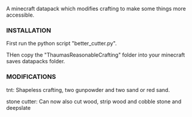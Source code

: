 A minecraft datapack which modifies crafting to make some things more accessible.

### INSTALLATION ###

First run the python script "better_cutter.py".

THen copy the "ThaumasReasonableCrafting" folder into your minecraft saves datapacks folder.

### MODIFICATIONS ###

tnt: Shapeless crafting, two gunpowder and two sand or red sand.

stone cutter: Can now also cut wood, strip wood and cobble stone and deepslate